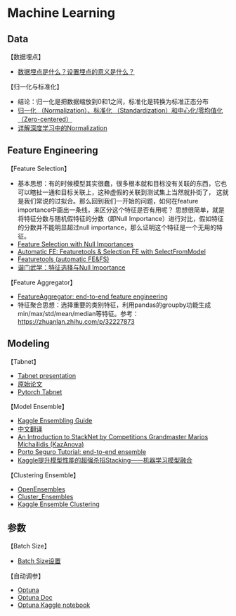 # Machine Learning

## Data

【数据埋点】
- [数据埋点是什么？设置埋点的意义是什么？](https://www.zhihu.com/question/36411025)

【归一化与标准化】
- 结论：归一化是把数据缩放到0和1之间，标准化是转换为标准正态分布
- [归一化 （Normalization）、标准化 （Standardization）和中心化/零均值化 （Zero-centered）](https://www.jianshu.com/p/95a8f035c86c)
- [详解深度学习中的Normalization](https://zhuanlan.zhihu.com/p/33173246)

## Feature Engineering

【Feature Selection】
- 基本思想：有的时候模型其实很蠢，很多根本就和目标没有关联的东西，它也可以瞎扯一通和目标关联上，这种虚假的关联到测试集上当然就扑街了，
这就是我们常说的过拟合。那么回到我们一开始的问题，如何在feature importance中画出一条线，来区分这个特征是否有用呢？
思想很简单，就是将特征分数与随机假特征的分数（即Null Importance）进行对比，假如特征的分数并不能明显超过null importance，那么证明这个特征是一个无用的特征。
- [Feature Selection with Null Importances](https://www.kaggle.com/ogrellier/feature-selection-with-null-importances)
- [Automatic FE: Featuretools & Selection FE with SelectFromModel](https://www.kaggle.com/vbmokin/ashrae-automatic-fe-featuretools-selection-fe)
- [Featuretools (automatic FE&FS)](https://www.kaggle.com/vbmokin/titanic-featuretools-automatic-fe-fs)
- [谐门武学：特征选择与Null Importance](https://jonuknownothingsnow.github.io/2018/10/21/%E8%B0%90%E9%97%A8%E6%AD%A6%E5%AD%A6%EF%BC%9A%E7%89%B9%E5%BE%81%E9%80%89%E6%8B%A9%E4%B8%8ENull%20Importance/)

【Feature Aggregator】
- [FeatureAggregator: end-to-end feature engineering](https://www.kaggle.com/wrosinski/featureaggregator-end-to-end-feature-engineering)
- 特征聚合思想：选择重要的类别特征，利用pandas的groupby功能生成min/max/std/mean/median等特征。参考：https://zhuanlan.zhihu.com/p/32227873

## Modeling

【Tabnet】
- [Tabnet presentation](https://www.slideshare.net/SebastienFischman/tab-netpresentation/SebastienFischman/tab-netpresentation)
- [原始论文](https://arxiv.org/pdf/1908.07442.pdf)
- [Pytorch Tabnet](https://github.com/dreamquark-ai/tabnet)

【Model Ensemble】
- [Kaggle Ensembling Guide](https://mlwave.com/kaggle-ensembling-guide/)
- [中文翻译](http://www.6aiq.com/article/1536427413103?p=1&m=0)
- [An Introduction to StackNet by Competitions Grandmaster Marios Michailidis (KazAnova)](http://blog.kaggle.com/2017/06/15/stacking-made-easy-an-introduction-to-stacknet-by-competitions-grandmaster-marios-michailidis-kazanova/)
- [Porto Seguro Tutorial: end-to-end ensemble](https://www.kaggle.com/yifanxie/porto-seguro-tutorial-end-to-end-ensemble)
- [Kaggle提升模型性能的超强杀招Stacking——机器学习模型融合](https://www.jianshu.com/p/719fc024c0ec)

【Clustering Ensemble】
- [OpenEnsembles](https://github.com/NaegleLab/OpenEnsembles)
- [Cluster_Ensembles](https://github.com/GGiecold/Cluster_Ensembles)
- [Kaggle Ensemble Clustering](https://www.kaggle.com/noise42/ensemble-clustering)

## 参数

【Batch Size】
- [Batch Size设置](https://blog.csdn.net/weixin_36670529/article/details/107247014)

【自动调参】
- [Optuna](https://github.com/pfnet/optuna)
- [Optuna Doc](https://optuna.readthedocs.io/en/latest/tutorial/configurations.html#defining-parameter-spaces )
- [Optuna Kaggle notebook](https://www.kaggle.com/corochann/optuna-tutorial-for-hyperparameter-optimization )